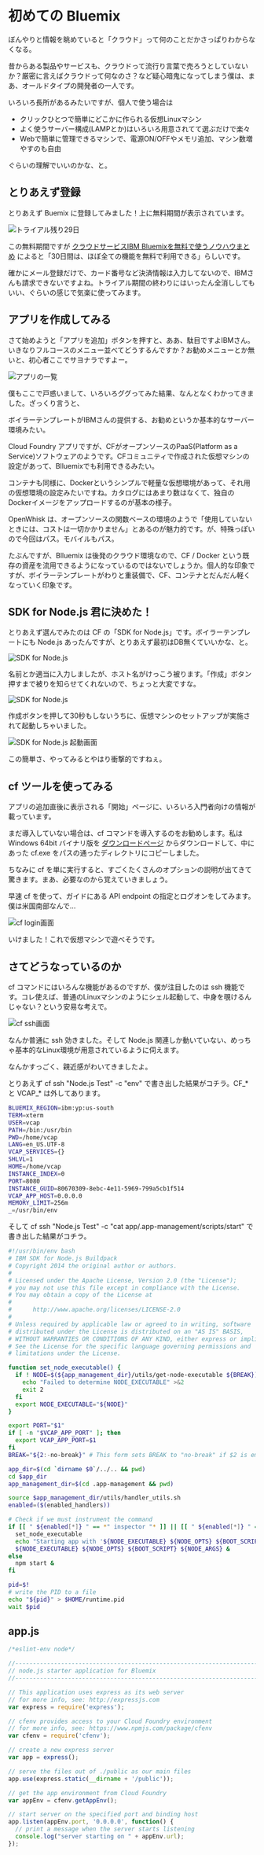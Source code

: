 
# 初めての Bluemix

ぼんやりと情報を眺めていると「クラウド」って何のことだかさっぱりわからなくなる。

昔からある製品やサービスも、クラウドって流行り言葉で売ろうとしていないか？厳密に言えばクラウドって何なのさ？など疑心暗鬼になってしまう僕は、まあ、オールドタイプの開発者の一人です。

いろいろ長所があるみたいですが、個人で使う場合は

* クリックひとつで簡単にどこかに作られる仮想Linuxマシン
* よく使うサーバー構成(LAMPとか)はいろいろ用意されてて選ぶだけで楽々
* Webで簡単に管理できるマシンで、電源ON/OFFやメモリ追加、マシン数増やすのも自由

ぐらいの理解でいいのかな、と。

## とりあえず登録

とりあえず Buemix に登録してみました！上に無料期間が表示されています。

![トライアル残り29日](i/201703_1st-step_01.png)

この無料期間ですが [クラウドサービスIBM Bluemixを無料で使うノウハウまとめ](http://qiita.com/zuhito/items/86e7ad47d14937d3e9b6) によると「30日間は、ほぼ全ての機能を無料で利用できる」らしいです。

確かにメール登録だけで、カード番号など決済情報は入力してないので、IBMさんも請求できないですよね。トライアル期間の終わりにはいったん全消ししてもいい、ぐらいの感じで気楽に使ってみます。

## アプリを作成してみる

さて始めようと「アプリを追加」ボタンを押すと、ああ、駄目ですよIBMさん。いきなりフルコースのメニュー並べてどうするんですか？お勧めメニューとか無いと、初心者ここでサヨナラですよー。

![アプリの一覧](i/201703_1st-step_02.png)

僕もここで戸惑いまして、いろいろググってみた結果、なんとなくわかってきました。ざっくり言うと、

ボイラーテンプレートがIBMさんの提供する、お勧めというか基本的なサーバー環境みたい。

Cloud Foundry アプリですが、CFがオープンソースのPaaS(Platform as a Service)ソフトウェアのようです。CFコミュニティで作成された仮想マシンの設定があって、Blluemixでも利用できるみたい。

コンテナも同様に、Dockerというシンプルで軽量な仮想環境があって、それ用の仮想環境の設定みたいですね。カタログにはあまり数はなくて、独自のDockerイメージをアップロードするのが基本の様子。

OpenWhisk は、オープンソースの関数ベースの環境のようで「使用していないときには、コストは一切かかりません」とあるのが魅力的です。が、特殊っぽいので今回はパス。モバイルもパス。

たぶんですが、Blluemix は後発のクラウド環境なので、CF / Docker という既存の資産を流用できるようになっているのではないでしょうか。個人的な印象ですが、ボイラーテンプレートがわりと重装備で、CF、コンテナとだんだん軽くなっていく印象です。

## SDK for Node.js 君に決めた！

とりあえず選んでみたのは CF の「SDK for Node.js」です。ボイラーテンプレートにも Node.js あったんですが、とりあえず最初はDB無くていいかな、と。

![SDK for Node.js](i/201703_1st-step_03.png)

名前とか適当に入力しましたが、ホスト名がけっこう被ります。「作成」ボタン押すまで被りを知らせてくれないので、ちょっと大変ですな。

![SDK for Node.js](i/201703_1st-step_04.png)

作成ボタンを押して30秒もしないうちに、仮想マシンのセットアップが実施されて起動しちゃいました。

![SDK for Node.js 起動画面](i/201703_1st-step_05.png)

この簡単さ、やってみるとやはり衝撃的ですねぇ。

## cf ツールを使ってみる

アプリの追加直後に表示される「開始」ページに、いろいろ入門者向けの情報が載っています。

まだ導入していない場合は、cf コマンドを導入するのをお勧めします。私は Windows 64bit バイナリ版を [ダウンロードページ](https://github.com/cloudfoundry/cli#downloads) からダウンロードして、中にあった cf.exe をパスの通ったディレクトリにコピーしました。

ちなみに cf を単に実行すると、すごくたくさんのオプションの説明が出てきて驚きます。まあ、必要なのから覚えていきましょう。

早速 cf を使って、ガイドにある API endpoint の指定とログオンをしてみます。僕は米国南部なんで…

![cf login画面](i/201703_1st-step_06.png)

いけました！これで仮想マシンで遊べそうです。

## さてどうなっているのか

cf コマンドにはいろんな機能があるのですが、僕が注目したのは ssh 機能です。コレ使えば、普通のLinuxマシンのようにシェル起動して、中身を覗けるんじゃない？という安易な考えで。

![cf ssh画面](i/201703_1st-step_07.png)

なんか普通に ssh 効きました。そして Node.js 関連しか動いていない、めっちゃ基本的なLinux環境が用意されているように伺えます。

なんかすっごく、親近感がわいてきましたよ。

とりあえず cf ssh "Node.js Test" -c "env" で書き出した結果がコチラ。CF_* と VCAP_* は外してあります。

```sh
BLUEMIX_REGION=ibm:yp:us-south
TERM=xterm
USER=vcap
PATH=/bin:/usr/bin
PWD=/home/vcap
LANG=en_US.UTF-8
VCAP_SERVICES={}
SHLVL=1
HOME=/home/vcap
INSTANCE_INDEX=0
PORT=8080
INSTANCE_GUID=80670309-8ebc-4e11-5969-799a5cb1f514
VCAP_APP_HOST=0.0.0.0
MEMORY_LIMIT=256m
_=/usr/bin/env
```

そして cf ssh "Node.js Test" -c "cat app/.app-management/scripts/start" で書き出した結果がコチラ。

```sh
#!/usr/bin/env bash
# IBM SDK for Node.js Buildpack
# Copyright 2014 the original author or authors.
#
# Licensed under the Apache License, Version 2.0 (the "License");
# you may not use this file except in compliance with the License.
# You may obtain a copy of the License at
#
#      http://www.apache.org/licenses/LICENSE-2.0
#
# Unless required by applicable law or agreed to in writing, software
# distributed under the License is distributed on an "AS IS" BASIS,
# WITHOUT WARRANTIES OR CONDITIONS OF ANY KIND, either express or implied.
# See the License for the specific language governing permissions and
# limitations under the License.

function set_node_executable() {
  if ! NODE=$(${app_management_dir}/utils/get-node-executable ${BREAK}); then
    echo "Failed to determine NODE_EXECUTABLE" >&2
    exit 2
  fi
  export NODE_EXECUTABLE="${NODE}"
}

export PORT="$1"
if [ -n "$VCAP_APP_PORT" ]; then
  export VCAP_APP_PORT=$1
fi
BREAK="${2:-no-break}" # This form sets BREAK to "no-break" if $2 is empty

app_dir=$(cd `dirname $0`/../.. && pwd)
cd $app_dir
app_management_dir=$(cd .app-management && pwd)

source $app_management_dir/utils/handler_utils.sh
enabled=($(enabled_handlers))

# Check if we must instrument the command
if [[ " ${enabled[*]} " == *" inspector "* ]] || [[ " ${enabled[*]} " == *" hc "* ]]; then
  set_node_executable
  echo "Starting app with '${NODE_EXECUTABLE} ${NODE_OPTS} ${BOOT_SCRIPT} ${NODE_ARGS}'"
  ${NODE_EXECUTABLE} ${NODE_OPTS} ${BOOT_SCRIPT} ${NODE_ARGS} &
else
  npm start &
fi

pid=$!
# write the PID to a file
echo "${pid}" > $HOME/runtime.pid
wait $pid
```

## app.js

```js
/*eslint-env node*/

//------------------------------------------------------------------------------
// node.js starter application for Bluemix
//------------------------------------------------------------------------------

// This application uses express as its web server
// for more info, see: http://expressjs.com
var express = require('express');

// cfenv provides access to your Cloud Foundry environment
// for more info, see: https://www.npmjs.com/package/cfenv
var cfenv = require('cfenv');

// create a new express server
var app = express();

// serve the files out of ./public as our main files
app.use(express.static(__dirname + '/public'));

// get the app environment from Cloud Foundry
var appEnv = cfenv.getAppEnv();

// start server on the specified port and binding host
app.listen(appEnv.port, '0.0.0.0', function() {
  // print a message when the server starts listening
  console.log("server starting on " + appEnv.url);
});
```
